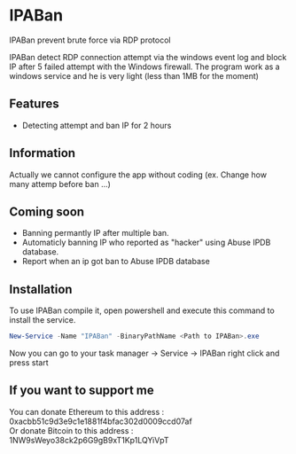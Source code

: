 # IPABan
IPABan prevent brute force via RDP protocol


IPABan detect RDP connection attempt via the windows event log and block IP after 5 failed attempt with the Windows firewall.
The program work as a windows service and he is very light (less  than 1MB for the moment)


## Features
* Detecting attempt and ban IP for 2 hours

## Information
Actually we cannot configure the app without coding (ex. Change how many attemp before ban ...)

## Coming soon
* Banning permantly IP after multiple ban.
* Automaticly banning IP who reported as "hacker" using Abuse IPDB database.
* Report when an ip got ban to Abuse IPDB database

## Installation
To use IPABan compile it, open powershell and execute this command to install the service.

```powershell
New-Service -Name "IPABan" -BinaryPathName <Path to IPABan>.exe
```
Now you can go to your task manager -> Service -> IPABan right click and press start

## If you want to support me
You can donate Ethereum to this address : 0xacbb51c9d3e9c1e1881f4bfac302d0009ccd07af </br>
Or donate Bitcoin to this address : 1NW9sWeyo38ck2p6G9gB9xT1Kp1LQYiVpT
